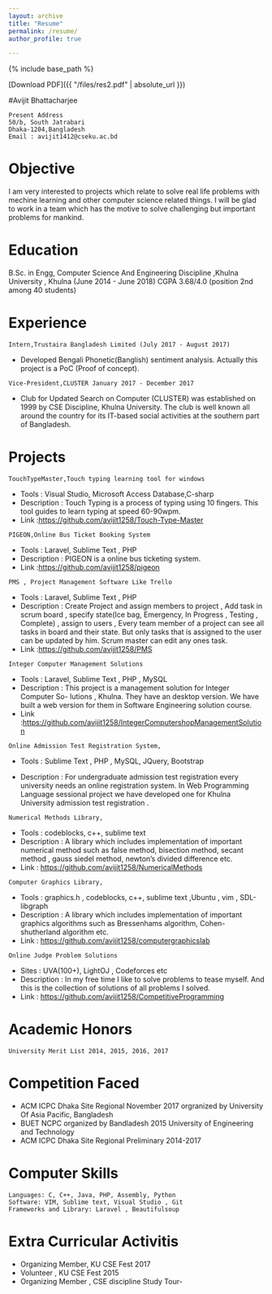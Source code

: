 ```yaml
---
layout: archive
title: "Resume"
permalink: /resume/
author_profile: true

---
```


{% include base_path %}

[Download PDF]({{ "/files/res2.pdf" | absolute_url }}) 


#Avijit Bhattacharjee


```
Present Address
50/b, South Jatrabari
Dhaka-1204,Bangladesh
Email : avijit1412@cseku.ac.bd
```

Objective
=========
I am very interested to projects which relate to solve real life problems with mechine
learning and other computer science related things. I will be glad to work in a team
which has the motive to solve challenging but important problems for mankind.

Education
=========
B.Sc. in Engg, Computer Science And Engineering Discipline ,Khulna University , Khulna 
(June 2014 - June 2018)
CGPA 3.68/4.0 (position 2nd among 40 students)

Experience
==========
```
Intern,Trustaira Bangladesh Limited (July 2017 - August 2017)
```

- Developed Bengali Phonetic(Banglish) sentiment analysis. Actually this project
    is a PoC (Proof of concept).

```
Vice-President,CLUSTER January 2017 - December 2017
```
- Club for Updated Search on Computer (CLUSTER) was established on 1999 by
    CSE Discipline, Khulna University. The club is well known all around the country
    for its IT-based social activities at the southern part of Bangladesh.


Projects
========

```
TouchTypeMaster,Touch typing learning tool for windows
```

- Tools : Visual Studio, Microsoft Access Database,C-sharp
- Description : Touch Typing is a process of typing using 10 fingers. This tool
    guides to learn typing at speed 60-90wpm.
- Link :https://github.com/avijit1258/Touch-Type-Master

```
PIGEON,Online Bus Ticket Booking System
```
- Tools : Laravel, Sublime Text , PHP
- Description : PIGEON is a online bus ticketing system.
- Link :https://github.com/avijit1258/pigeon

```
PMS , Project Management Software Like Trello
```
- Tools : Laravel, Sublime Text , PHP
- Description : Create Project and assign members to project , Add task in scrum
    board , specify state(Ice bag, Emergency, In Progress , Testing , Complete) ,
    assign to users , Every team member of a project can see all tasks in board and
    their state. But only tasks that is assigned to the user can be updated by him.
    Scrum master can edit any ones task.
- Link :https://github.com/avijit1258/PMS

```
Integer Computer Management Solutions
```
- Tools : Laravel, Sublime Text , PHP , MySQL
- Description : This project is a management solution for Integer Computer So-
    lutions , Khulna. They have an desktop version. We have built a web version
    for them in Software Engineering solution course.
- Link :https://github.com/avijit1258/IntegerComputershopManagementSolution

```
Online Admission Test Registration System,
```
- Tools : Sublime Text , PHP , MySQL, JQuery, Bootstrap


- Description : For undergraduate admission test registration every university
    needs an online registration system. In Web Programming Language sessional
    project we have developed one for Khulna University admission test registration
   .

```
Numerical Methods Library,
```
- Tools : codeblocks, c++, sublime text
- Description : A library which includes implementation of important numerical
    method such as false method, bisection method, secant method , gauss siedel
    method, newton’s divided difference etc.
- Link : https://github.com/avijit1258/NumericalMethods

```
Computer Graphics Library,
```
- Tools : graphics.h , codeblocks, c++, sublime text ,Ubuntu , vim , SDL-libgraph
- Description : A library which includes implementation of important graphics
    algorithms such as Bressenhams algorithm, Cohen-shutherland algorithm etc.
- Link : https://github.com/avijit1258/computergraphicslab

```
Online Judge Problem Solutions
```
- Sites : UVA(100+), LightOJ , Codeforces etc
- Description : In my free time I like to solve problems to tease myself. And this
    is the collection of solutions of all problems I solved.
- Link : https://github.com/avijit1258/CompetitiveProgramming


Academic Honors
===============

```
University Merit List 2014, 2015, 2016, 2017
```

Competition Faced
=================

- ACM ICPC Dhaka Site Regional November 2017
    orgranized by University Of Asia Pacific, Bangladesh
- BUET NCPC organized by Bandladesh 2015
    University of Engineering and Technology
- ACM ICPC Dhaka Site Regional Preliminary 2014-2017


Computer Skills
===============

```
Languages: C, C++, Java, PHP, Assembly, Python
Software: VIM, Sublime text, Visual Studio , Git
Frameworks and Library: Laravel , Beautifulsoup
```

Extra Curricular Activitis
==========================

- Organizing Member, KU CSE Fest 2017
- Volunteer , KU CSE Fest 2015
- Organizing Member , CSE discipline Study Tour-
